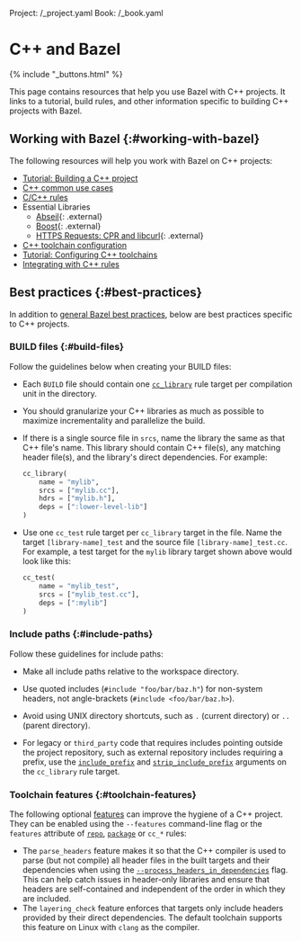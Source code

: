 Project: /_project.yaml
Book: /_book.yaml

# C++ and Bazel

{% include "_buttons.html" %}

This page contains resources that help you use Bazel with C++ projects. It links
to a tutorial, build rules, and other information specific to building C++
projects with Bazel.

## Working with Bazel {:#working-with-bazel}

The following resources will help you work with Bazel on C++ projects:

*  [Tutorial: Building a C++ project](/start/cpp)
*  [C++ common use cases](/tutorials/cpp-use-cases)
*  [C/C++ rules](/reference/be/c-cpp)
*  Essential Libraries
   -  [Abseil](https://abseil.io/docs/cpp/quickstart){: .external}
   -  [Boost](https://github.com/nelhage/rules_boost){: .external}
   -  [HTTPS Requests: CPR and libcurl](https://github.com/hedronvision/bazel-make-cc-https-easy){: .external}
*  [C++ toolchain configuration](/docs/cc-toolchain-config-reference)
*  [Tutorial: Configuring C++ toolchains](/tutorials/ccp-toolchain-config)
*  [Integrating with C++ rules](/configure/integrate-cpp)

## Best practices {:#best-practices}

In addition to [general Bazel best practices](/configure/best-practices), below are
best practices specific to C++ projects.

### BUILD files {:#build-files}

Follow the guidelines below when creating your BUILD files:

*  Each `BUILD` file should contain one [`cc_library`](/reference/be/c-cpp#cc_library)
   rule target per compilation unit in the directory.

*  You should granularize your C++ libraries as much as
   possible to maximize incrementality and parallelize the build.

*  If there is a single source file in `srcs`, name the library the same as
   that C++ file's name. This library should contain C++ file(s), any matching
   header file(s), and the library's direct dependencies. For example:

   ```python
   cc_library(
       name = "mylib",
       srcs = ["mylib.cc"],
       hdrs = ["mylib.h"],
       deps = [":lower-level-lib"]
   )
   ```

*  Use one `cc_test` rule target per `cc_library` target in the file. Name the
   target `[library-name]_test` and the source file `[library-name]_test.cc`.
   For example, a test target for the `mylib` library target shown above would
   look like this:

   ```python
   cc_test(
       name = "mylib_test",
       srcs = ["mylib_test.cc"],
       deps = [":mylib"]
   )
   ```

### Include paths {:#include-paths}

Follow these guidelines for include paths:

*  Make all include paths relative to the workspace directory.

*  Use quoted includes (`#include "foo/bar/baz.h"`) for non-system headers, not
   angle-brackets (`#include <foo/bar/baz.h>`).

*  Avoid using UNIX directory shortcuts, such as `.` (current directory) or `..`
   (parent directory).

*  For legacy or `third_party` code that requires includes pointing outside the
   project repository, such as external repository includes requiring a prefix,
   use the [`include_prefix`](/reference/be/c-cpp#cc_library.include_prefix) and
   [`strip_include_prefix`](/reference/be/c-cpp#cc_library.strip_include_prefix)
   arguments on the `cc_library` rule target.

### Toolchain features {:#toolchain-features}

The following optional [features](/docs/cc-toolchain-config-reference#features)
can improve the hygiene of a C++ project. They can be enabled using the
`--features` command-line flag or the `features` attribute of
[`repo`](/external/overview#repo.bazel),
[`package`](/reference/be/functions#package) or `cc_*` rules:

* The `parse_headers` feature makes it so that the C++ compiler is used to parse
  (but not compile) all header files in the built targets and their dependencies
  when using the
  [`--process_headers_in_dependencies`](/reference/command-line-reference#flag--process_headers_in_dependencies)
  flag. This can help catch issues in header-only libraries and ensure that
  headers are self-contained and independent of the order in which they are
  included.
* The `layering_check` feature enforces that targets only include headers
  provided by their direct dependencies. The default toolchain supports this
  feature on Linux with `clang` as the compiler.
